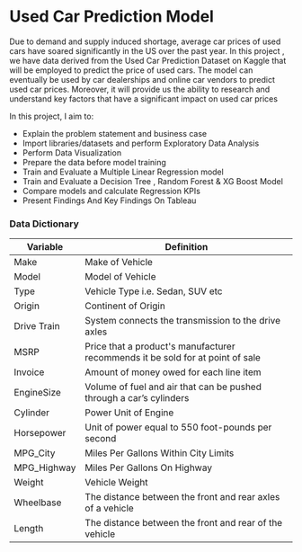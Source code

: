 # Used Car Prediction Model
 Due to demand and supply induced shortage, average car prices of used cars have 
soared significantly in the US over the past year. In this project , we have data 
derived from the Used Car Prediction Dataset on Kaggle that will be employed to 
predict the price of used cars. The model can eventually be used by car dealerships 
and online car vendors to predict used car prices. Moreover, it will provide us the 
ability to research and understand key factors that have a significant impact on 
used car prices

In this project, I aim to:
- Explain the problem statement and business case
- Import libraries/datasets and perform Exploratory Data Analysis
- Perform Data Visualization 
- Prepare the data before model training
- Train and Evaluate a Multiple Linear Regression model
- Train and Evaluate a Decision Tree , Random Forest & XG Boost Model
- Compare models and calculate Regression KPIs
- Present Findings And Key Findings On Tableau


### Data Dictionary

| **Variable** | **Definition**                                                                |
| ------------ | ------------------------------------------------------------------------------|
| Make         | Make of Vehicle                                                               |
| Model        | Model of Vehicle                                                              |
| Type         | Vehicle Type i.e. Sedan, SUV etc                                              |
| Origin       | Continent of Origin                                                           |
| Drive Train  | System connects the transmission to the drive axles                           |
| MSRP         | Price that a product's manufacturer recommends it be sold for at point of sale|
| Invoice      | Amount of money owed for each line item                                       |
| EngineSize   | Volume of fuel and air that can be pushed through a car’s cylinders           |
| Cylinder     | Power Unit of Engine                                                          |
| Horsepower   | Unit of power equal to 550 foot-pounds per second                             |
| MPG_City     | Miles Per Gallons Within City Limits                                          |
| MPG_Highway  | Miles Per Gallons On Highway                                                  |
| Weight       | Vehicle Weight                                                                |
| Wheelbase    | The distance between the front and rear axles of a vehicle                    |
| Length       | The distance between the front and rear of the vehicle                        |
